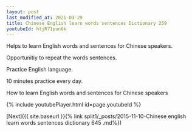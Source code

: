 ```yaml
---
layout: post
last_modified_at: 2021-03-29
title: Chinese English learn words sentences Dictionary 259 
youtubeId: htjR71pun6k
---
```

 
 
Helps to learn English words and sentences for Chinese speakers.

Opportunitiy to repeat the words sentences. 

Practice English language. 
 
10 minutes practice every day. 
 
How to learn English words and sentences for Chinese speakers 
 
{% include youtubePlayer.html id=page.youtubeId %}
 
 
[Next]({{ site.baseurl }}{% link  split1/_posts/2015-11-10-Chinese english learn words sentences dictionary 645 .md%})
 
